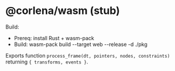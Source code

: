 # @corlena/wasm (stub)

Build:

- Prereq: install Rust + wasm-pack
- Build: wasm-pack build --target web --release -d ./pkg

Exports function `process_frame(dt, pointers, nodes, constraints)` returning `{ transforms, events }`.
